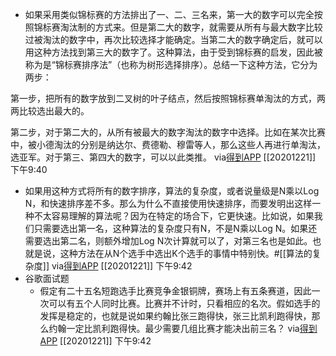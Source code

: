 - 如果采用类似锦标赛的方法排出了一、二、三名来，第一大的数字可以完全按照锦标赛淘汰制的方式来。但是第二大的数字，就需要从所有与最大数字比较过被淘汰的数字中，再次比较选择才能确定。当第二大的数字确定后，就可以用这种方法找到第三大的数字了。这种算法，由于受到锦标赛的启发，因此被称为是“锦标赛排序法”（也称为树形选择排序）。总结一下这种方法，它分为两步：

第一步，把所有的数字放到二叉树的叶子结点，然后按照锦标赛单淘汰的方式，两两比较选出最大的。

第二步，对于第二大的，从所有被最大的数字淘汰的数字中选择。比如在某次比赛中，被小德淘汰的分别是纳达尔、费德勒、穆雷等人，那么这些人再进行单淘汰，选亚军。对于第三、第四大的数字，可以以此类推。
via[得到APP](https://www.dedao.cn/article/89GEyP73eprvKBGnkVq2Mb0kRD64dl)
[[20201221]] 下午9:40
- 如果用这种方式将所有的数字排序，算法的复杂度，或者说量级是N乘以Log N，和快速排序差不多。那么为什么不直接使用快速排序，而要发明出这样一种不太容易理解的算法呢？因为在特定的场合下，它更快速。比如说，如果我们只需要选出第一名，这种算法的复杂度只有N，不是N乘以Log N。如果还需要选出第二名，则额外增加Log N次计算就可以了，对第三名也是如此。也就是说，这种方法在从N个选手中选出K个选手的事情中特别快。#[[算法的复杂度]]
via[得到APP](https://www.dedao.cn/article/89GEyP73eprvKBGnkVq2Mb0kRD64dl)
[[20201221]] 下午9:42
- 谷歌面试题
    - 假定有二十五名短跑选手比赛竞争金银铜牌，赛场上有五条赛道，因此一次可以有五个人同时比赛。比赛并不计时，只看相应的名次。假如选手的发挥是稳定的，也就是说如果约翰比张三跑得快，张三比凯利跑得快，那么约翰一定比凯利跑得快。最少需要几组比赛才能决出前三名？
via[得到APP](https://www.dedao.cn/article/89GEyP73eprvKBGnkVq2Mb0kRD64dl)
[[20201221]] 下午9:42

